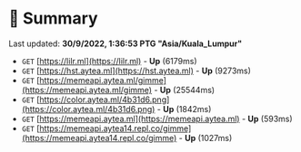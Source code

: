 # 📖 Summary
Last updated: **30/9/2022, 1:36:53 PTG "Asia/Kuala_Lumpur"**

- `GET` [https://lilr.ml](https://lilr.ml) - **Up** (6179ms)
- `GET` [https://hst.aytea.ml](https://hst.aytea.ml) - **Up** (9273ms)
- `GET` [https://memeapi.aytea.ml/gimme](https://memeapi.aytea.ml/gimme) - **Up** (25544ms)
- `GET` [https://color.aytea.ml/4b31d6.png](https://color.aytea.ml/4b31d6.png) - **Up** (1842ms)
- `GET` [https://memeapi.aytea.ml](https://memeapi.aytea.ml) - **Up** (593ms)
- `GET` [https://memeapi.aytea14.repl.co/gimme](https://memeapi.aytea14.repl.co/gimme) - **Up** (1027ms)
